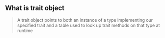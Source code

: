 
## What is trait object

> A trait object points to both an instance of a type implementing our specified trait and a table used to look up trait methods on that type at runtime
